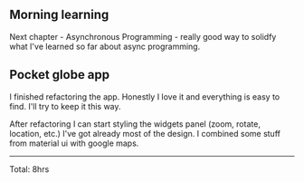 ## Morning learning 

Next chapter - Asynchronous Programming - really good way to solidfy what I've learned so far about 
async programming.

## Pocket globe app

I finished refactoring the app. Honestly I love it and everything is easy to find. I'll try to keep it this 
way. 

After refactoring I can start styling the widgets panel (zoom, rotate, location, etc.)
I've got already most of the design. I combined some stuff from material ui with google maps. 

<hr>
Total: 8hrs
